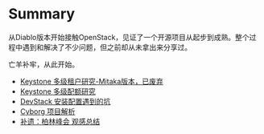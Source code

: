 # Summary
从Diablo版本开始接触OpenStack，见证了一个开源项目从起步到成熟。整个过程中遇到和解决了不少问题，但之前却从未拿出来分享过。

亡羊补牢，从此开始。



* [Keystone 多级租户研究-Mitaka版本，已废弃](sharing/keystone_hierarchical_projects/FAR_for_keystone_hierarchical_projects.md)
* [Keystone 多级配额研究](sharing/keystone_hierarchical_quota/keystone_hierarchical_quota.md)
* [DevStack 安装配置遇到的坑](sharing/tips/DevStack_installing.md)
* [Cyborg 项目解析](sharing/cyborg/OpenStack%20Cyborg.md)
* [补遗：柏林峰会 观感总结](sharing/berlin_summit/OpenStack_Berlin_Summit.md)
